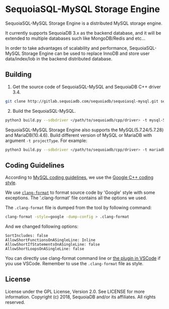 # SequoiaSQL-MySQL Storage Engine

SequoiaSQL-MySQL Storage Engine is a distributed MySQL storage engine.

It currently supports SequoiaDB 3.x as the backend database, and it will be extended to multiple databases such like MongoDB/Redis and etc...

In order to take advantages of scalability and performance, SequoiaSQL-MySQL Storage Engine can be used to replace InnoDB and store user data/index/lob in the backend distributed database.


## Building
1. Get the source code of SequoiaSQL-MySQL and SequoiaDB C++ driver 3.4.
```bash
git clone http://gitlab.sequoiadb.com/sequoiadb/sequoiasql-mysql.git sequoiasql-mysql
```
2. Build the SequoiaSQL-MySQL.
```bash
python3 build.py --sdbdriver </path/to/sequoiadb/cpp/driver> -t mysql-5.7.25 -i </path/to/install/mysql/> --clean --archivetest --dd
```
SequoiaSQL-MySQL Storage Engine also supports the MySQL(5.7.24/5.7.28) and MariaDB(10.4.6). Build different version of MySQL or MariaDB with argument `-t projectType`. For example:
```bash
python3 build.py --sdbdriver </path/to/sequoiadb/cpp/driver> -t mariadb-10.4.6 -i </path/to/install/mysql/> --clean --archivetest --dd
```

## Coding Guidelines

According to [MySQL coding guidelines](https://dev.mysql.com/doc/dev/mysql-server/latest/PAGE_CODING_GUIDELINES.html), we use the [Google C++ coding style](https://google.github.io/styleguide/cppguide.html).

We use [`clang-format`](http://clang.llvm.org/docs/ClangFormat.html) to format source code by 'Google' style with some exceptions. The '.clang-format' file contains all the options we used.

The `.clang-format` file is dumped from the tool by following command:
```bash
clang-format -style=google -dump-config > .clang-format
```

And we changed following options:
```
SortIncludes: false
AllowShortFunctionsOnASingleLine: Inline
AllowShortIfStatementsOnASingleLine: false
AllowShortLoopsOnASingleLine: false
```

You can directly use clang-format command line or [the plugin in VSCode](https://marketplace.visualstudio.com/items?itemName=xaver.clang-format) if you use VSCode. Remember to use the `.clang-format` file as style.

## License

License under the GPL License, Version 2.0. See LICENSE for more information.
Copyright (c) 2018, SequoiaDB and/or its affiliates. All rights reserved.
